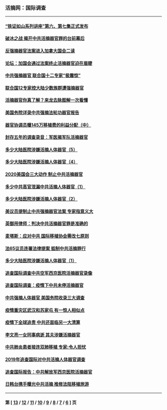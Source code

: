 ### 活摘网：国际调查
---
#### [“铁证如山系列讲座”第六、第七集正式发布](../../pages/nf5947/n13106287.md?09120430) 
#### [破冰之战 揭开中共活摘器官罪的台前幕后](../../pages/nf5947/n13082457.md?09120430) 
#### [反强摘器官法案进入加拿大国会二读](../../pages/nf5947/n13033450.md?09120430) 
#### [论坛：加国会通过法案终止活摘器官迫在眉睫](../../pages/nf5947/n13029839.md?09120430) 
#### [中共强摘器官 联合国十二专家“极震惊”](../../pages/nf5947/n13024313.md?09120430) 
#### [联合国12专家控大陆少数族群遭强摘器官](../../pages/nf5947/n13023877.md?09120430) 
#### [活摘器官你真了解？来龙去脉图解一次看懂](../../pages/nf5947/n13013820.md?09120430) 
#### [美国务院详录中共强摘法轮功器官报告](../../pages/nf5947/n12944519.md?09120430) 
#### [器官协调员曝145万移植费的利益分配（中）](../../pages/nf5947/n12894547.md?09120430) 
#### [封存五年的调查录音：军医揭军队活摘器官](../../pages/nf5947/n12798692.md?09120430) 
#### [多少大陆医院涉嫌活摘人体器官（5）](../../pages/nf5947/n12768383.md?09120430) 
#### [多少大陆医院涉嫌活摘人体器官（4）](../../pages/nf5947/n12664434.md?09120430) 
#### [2020美国会三大动作 制止中共活摘器官](../../pages/nf5947/n12682004.md?09120430) 
#### [多少中共高官泄漏中共活摘人体器官（1）](../../pages/nf5947/n12671234.md?09120430) 
#### [多少大陆医院涉嫌活摘人体器官（2）](../../pages/nf5947/n12655589.md?09120430) 
#### [美议员提制止中共强摘器官法案 专家指意义大](../../pages/nf5947/n12630561.md?09120430) 
#### [英御用律师：判决中共活摘器官罪是准确的](../../pages/nf5947/n12580740.md?09120430) 
#### [麦塔斯：应对中共 国际移植协会需改七原则](../../pages/nf5947/n12514711.md?09120430) 
#### [法65议员连署法律提案 抵制中共活摘罪行](../../pages/nf5947/n12437047.md?09120430) 
#### [多少大陆医院涉嫌活摘人体器官（1）](../../pages/nf5947/n12414284.md?09120430) 
#### [追查国际调查中共空军西京医院活摘器官录像](../../pages/nf5947/n12348837.md?09120430) 
#### [追查国际调查：疫情下中共未停活摘器官](../../pages/nf5947/n12273415.md?09120430) 
#### [中共强摘人体器官 美国务院收录三大调查](../../pages/nf5947/n12181488.md?09120430) 
#### [疫情重灾区武汉和苏家屯 有一惊人相似点](../../pages/nf5947/n12150824.md?09120430) 
#### [疫情下全球追责 中共还面临另一大清算](../../pages/nf5947/n12070397.md?09120430) 
#### [李文亮一女同事病逝 其夫涉嫌活摘器官](../../pages/nf5947/n11957882.md?09120430) 
#### [中共肺炎患者接连双肺移植 专家:令人担忧](../../pages/nf5947/n11945516.md?09120430) 
#### [2019年追查国际对中共活摘人体器官调查](../../pages/nf5947/n11917733.md?09120430) 
#### [追查国际报告：中共解放军西京医院活摘器官](../../pages/nf5947/n11838359.md?09120430) 
#### [日韩台携手曝光中共活摘 推修法阻移植旅游](../../pages/nf5947/n11712046.md?09120430) 

---
#### 第 [ [13](./13.md?09120430) / [12](./12.md?09120430) / [11](./11.md?09120430) / [10](./10.md?09120430) / [9](./9.md?09120430) / [8](./8.md?09120430) / [7](./7.md?09120430) / [6](./6.md?09120430) ] 页
